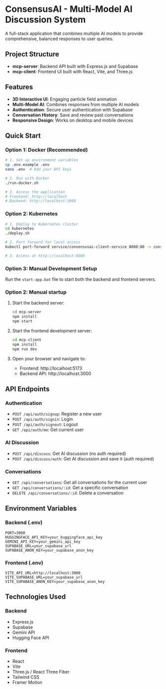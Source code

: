 # ConsensusAI - Multi-Model AI Discussion System

A full-stack application that combines multiple AI models to provide comprehensive, balanced responses to user queries.

## Project Structure

- **mcp-server**: Backend API built with Express.js and Supabase
- **mcp-client**: Frontend UI built with React, Vite, and Three.js

## Features

- **3D Interactive UI**: Engaging particle field animation
- **Multi-Model AI**: Combines responses from multiple AI models
- **Authentication**: Secure user authentication with Supabase
- **Conversation History**: Save and review past conversations
- **Responsive Design**: Works on desktop and mobile devices

## Quick Start

### Option 1: Docker (Recommended)
```bash
# 1. Set up environment variables
cp .env.example .env
nano .env  # Add your API keys

# 2. Run with Docker
./run-docker.sh

# 3. Access the application
# Frontend: http://localhost
# Backend: http://localhost:3000
```

### Option 2: Kubernetes
```bash
# 1. Deploy to Kubernetes cluster
cd kubernetes
./deploy.sh

# 2. Port forward for local access
kubectl port-forward service/consensusai-client-service 8080:80 -n consensusai

# 3. Access at http://localhost:8080
```

### Option 3: Manual Development Setup

Run the `start-app.bat` file to start both the backend and frontend servers.

### Option 2: Manual startup

1. Start the backend server:
   ```bash
   cd mcp-server
   npm install
   npm start
   ```

2. Start the frontend development server:
   ```bash
   cd mcp-client
   npm install
   npm run dev
   ```

3. Open your browser and navigate to:
   - Frontend: http://localhost:5173
   - Backend API: http://localhost:3000

## API Endpoints

### Authentication
- `POST /api/auth/signup`: Register a new user
- `POST /api/auth/signin`: Login
- `POST /api/auth/signout`: Logout
- `GET /api/auth/me`: Get current user

### AI Discussion
- `POST /api/discuss`: Get AI discussion (no auth required)
- `POST /api/discuss/auth`: Get AI discussion and save it (auth required)

### Conversations
- `GET /api/conversations`: Get all conversations for the current user
- `GET /api/conversations/:id`: Get a specific conversation
- `DELETE /api/conversations/:id`: Delete a conversation

## Environment Variables

### Backend (.env)
```
PORT=3000
HUGGINGFACE_API_KEY=your_huggingface_api_key
GEMINI_API_KEY=your_gemini_api_key
SUPABASE_URL=your_supabase_url
SUPABASE_ANON_KEY=your_supabase_anon_key
```

### Frontend (.env)
```
VITE_API_URL=http://localhost:3000
VITE_SUPABASE_URL=your_supabase_url
VITE_SUPABASE_ANON_KEY=your_supabase_anon_key
```

## Technologies Used

### Backend
- Express.js
- Supabase
- Gemini API
- Hugging Face API

### Frontend
- React
- Vite
- Three.js / React Three Fiber
- Tailwind CSS
- Framer Motion